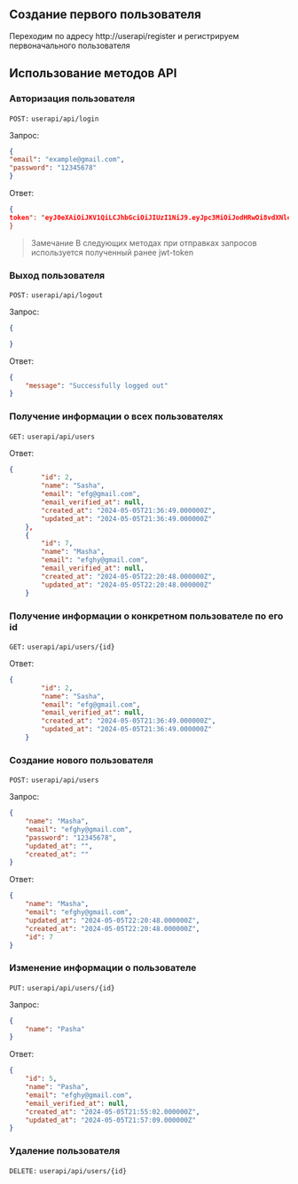 ## Создание первого пользователя
Переходим по адресу http://userapi/register и регистрируем первоначального пользователя

## Использование методов API
### Авторизация пользователя

`POST:` `userapi/api/login `

Запрос:
```json
{
"email": "example@gmail.com", 
"password": "12345678"
}
```

Ответ:
```json
{
token": "eyJ0eXAiOiJKV1QiLCJhbGciOiJIUzI1NiJ9.eyJpc3MiOiJodHRwOi8vdXNlcmFwaS9hcGkvbG9naW4iLCJpYXQiOjE3MTQ5NDYwMTMsImV4cCI6MTcxNDk2NDAxMywibmJmIjoxNzE0OTQ2MDEzLCJqdGkiOiJJZFI4Q1lRZDdKNGo3bHJmIiwic3ViIjoiMSIsInBydiI6IjIzYmQ1Yzg5NDlmNjAwYWRiMzllNzAxYzQwMDg3MmRiN2E1OTc2ZjcifQ.6F5omgcervrTRLI0JYMmL_YCs0MrwAnu0e5-hCqebV0"
}
```

>Замечание
>В следующих методах при отправках запросов используется полученный ранее jwt-token
### Выход пользователя

`POST:` `userapi/api/logout` 

Запрос:
```json
{

}
```

Ответ:
```json
{
    "message": "Successfully logged out"
}
```

### Получение информации о всех пользователях

`GET:` `userapi/api/users`

Ответ:
```json
{
        "id": 2,
        "name": "Sasha",
        "email": "efg@gmail.com",
        "email_verified_at": null,
        "created_at": "2024-05-05T21:36:49.000000Z",
        "updated_at": "2024-05-05T21:36:49.000000Z"
    },
    {
        "id": 7,
        "name": "Masha",
        "email": "efghy@gmail.com",
        "email_verified_at": null,
        "created_at": "2024-05-05T22:20:48.000000Z",
        "updated_at": "2024-05-05T22:20:48.000000Z"
    }
```

### Получение информации о конкретном пользователе по его id

`GET:` `userapi/api/users/{id}`

Ответ:
```json
{
        "id": 2,
        "name": "Sasha",
        "email": "efg@gmail.com",
        "email_verified_at": null,
        "created_at": "2024-05-05T21:36:49.000000Z",
        "updated_at": "2024-05-05T21:36:49.000000Z"
    }
```

### Создание нового пользователя

`POST:` `userapi/api/users`

Запрос:
```json
{
	"name": "Masha",
    "email": "efghy@gmail.com",
    "password": "12345678",
    "updated_at": "",
    "created_at": ""
}
```

Ответ:
```json
{
    "name": "Masha",
    "email": "efghy@gmail.com",
    "updated_at": "2024-05-05T22:20:48.000000Z",
    "created_at": "2024-05-05T22:20:48.000000Z",
    "id": 7
}
```

### Изменение информации о пользователе

`PUT:` `userapi/api/users/{id}`

Запрос:
```json
{
	"name": "Pasha"
}
```

Ответ:
```json
{
    "id": 5,
    "name": "Pasha",
    "email": "efghy@gmail.com",
    "email_verified_at": null,
    "created_at": "2024-05-05T21:55:02.000000Z",
    "updated_at": "2024-05-05T21:57:09.000000Z"
}
```

### Удаление пользователя

`DELETE:` `userapi/api/users/{id}`
